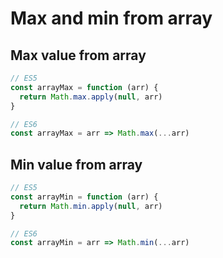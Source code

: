 # Max and min from array

## Max value from array

```javascript
// ES5
const arrayMax = function (arr) {
  return Math.max.apply(null, arr)  
}

// ES6
const arrayMax = arr => Math.max(...arr)
```

## Min value from array

```javascript
// ES5
const arrayMin = function (arr) {
  return Math.min.apply(null, arr)  
}

// ES6
const arrayMin = arr => Math.min(...arr)
```
